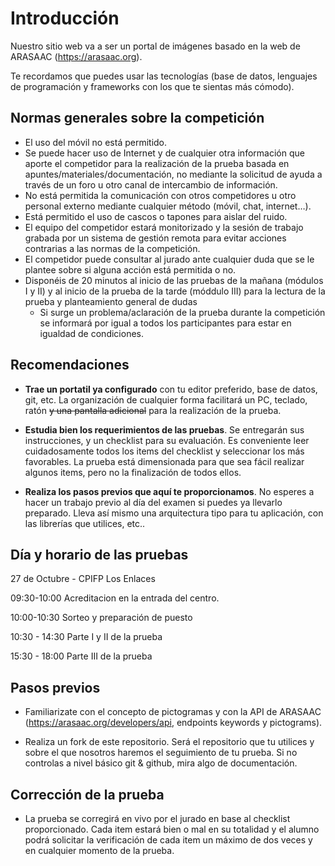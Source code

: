 # Introducción
Nuestro sitio web va a ser un portal de imágenes basado en la web de ARASAAC (https://arasaac.org).

Te recordamos que puedes usar las tecnologías (base de datos, lenguajes de programación y frameworks con los que te sientas más cómodo).

## Normas generales sobre la competición
- El uso del móvil no está permitido.
- Se puede hacer uso de Internet y de cualquier otra información que aporte el competidor para la realización de la prueba basada en apuntes/materiales/documentación, no mediante la solicitud de ayuda a través de un foro u otro canal de intercambio de información.
- No está permitida la comunicación con otros competidores u otro personal externo mediante cualquier método (móvil, chat, internet…). 
- Está permitido el uso de cascos o tapones para aislar del ruido.
- El equipo del competidor estará monitorizado y la sesión de trabajo grabada por un sistema de gestión remota para evitar acciones contrarias a las normas de la competición.
- El competidor puede consultar al jurado ante cualquier duda que se le plantee sobre si alguna acción está permitida o no.
- Disponéis de 20 minutos al inicio de las pruebas de la mañana (módulos I y II) y al inicio de la prueba de la tarde (móddulo III) para la lectura de la prueba y planteamiento general de dudas
  - Si surge un problema/aclaración de la prueba durante la competición se informará por igual a todos los participantes para estar en igualdad de condiciones.

## Recomendaciones
- **Trae un portatil ya configurado** con tu editor preferido, base de datos, git, etc. La organización de cualquier forma facilitará un PC, teclado, ratón ~~y una pantalla adicional~~  para la realización de la prueba.

- **Estudia bien los requerimientos de las pruebas**. Se entregarán sus instrucciones, y un checklist para su evaluación. Es conveniente leer cuidadosamente todos los items del checklist y seleccionar los más favorables. La prueba está dimensionada para que sea fácil realizar algunos items, pero no la finalización de todos ellos. 

- **Realiza los pasos previos que aquí te proporcionamos**. No esperes a hacer un trabajo previo al día del examen si puedes ya llevarlo preparado. Lleva así mismo una arquitectura tipo para tu aplicación, con las librerías que utilices, etc..


## Día y horario de las pruebas

27 de Octubre - CPIFP Los Enlaces 

09:30-10:00 Acreditacion en la entrada del centro.

10:00-10:30 Sorteo y preparación de puesto

10:30 - 14:30 Parte I y II de la prueba

15:30 - 18:00 Parte III de la prueba



## Pasos previos
 - Familiarizate con el concepto de pictogramas y con la API de ARASAAC (https://arasaac.org/developers/api, endpoints keywords y pictograms).
 
 - Realiza un fork de este repositorio. Será el repositorio que tu utilices y sobre el que nosotros haremos el seguimiento de tu prueba. Si no controlas a nivel básico git & github, mira algo de documentación.

## Corrección de la prueba
 - La prueba se corregirá en vivo por el jurado en base al checklist proporcionado. Cada item estará bien o mal en su totalidad y el alumno podrá solicitar la verificación de cada item un máximo de dos veces y en cualquier momento de la prueba.
 
